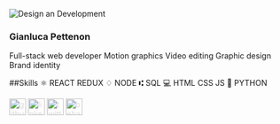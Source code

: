 ![Design an Development](https://media.licdn.com/dms/image/D4D16AQFAX2TOgiXGGg/profile-displaybackgroundimage-shrink_350_1400/0/1684860598670?e=1710979200&v=beta&t=b7XesW9gANGtDcLjqp5TyX0rDeK1Md7iQTQ5kDc3yKM)

### Gianluca Pettenon
Full-stack web developer Motion graphics Video editing Graphic design Brand identity

##Skills 
⚛ REACT REDUX
♢ NODE
⑆ SQL
💻 HTML CSS JS
🐍 PYTHON

[<img src='https://cdn.jsdelivr.net/npm/simple-icons@3.0.1/icons/github.svg' alt='github' height='30' style="color:Gainsboro">](https://github.com/https://github.com/Giany74)  [<img src='https://cdn.jsdelivr.net/npm/simple-icons@3.0.1/icons/linkedin.svg' alt='linkedin' height='30' style="color:Gainsboro">](https://www.linkedin.com/in/https://www.linkedin.com/in/gianluca-pettenon-a4051a8a//)  [<img src='https://cdn.jsdelivr.net/npm/simple-icons@3.0.1/icons/twitter.svg' alt='twitter' height='30' style="color:Gainsboro">](https://twitter.com/https://twitter.com/gianlucapetteno)  [<img src='https://cdn.jsdelivr.net/npm/simple-icons@3.0.1/icons/behance.svg' alt='behance' height='30' style="color:Gainsboro">](https://www.behance.net/gianlucapettenon)  

